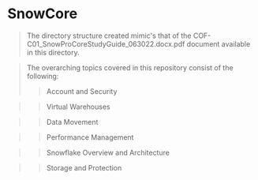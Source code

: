 # SnowCore 

> The directory structure created mimic's that of the COF-C01_SnowProCoreStudyGuide_063022.docx.pdf document available in this directory.

> The overarching topics covered in this repository consist of the following:
>> Account and Security 

>> Virtual Warehouses

>> Data Movement

>> Performance Management 

>> Snowflake Overview and Architecture 

>> Storage and Protection
